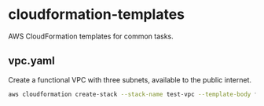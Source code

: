 # cloudformation-templates

AWS CloudFormation templates for common tasks.

## vpc.yaml

Create a functional VPC with three subnets, available to the public
internet.

```bash
aws cloudformation create-stack --stack-name test-vpc --template-body fileb:///<path-to-folder>/vpc.yaml
```
